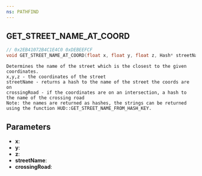 ```yaml
---
ns: PATHFIND
---
```

## GET_STREET_NAME_AT_COORD

```c
// 0x2EB41072B4C1E4C0 0xDEBEEFCF
void GET_STREET_NAME_AT_COORD(float x, float y, float z, Hash* streetName, Hash* crossingRoad);
```

```
Determines the name of the street which is the closest to the given coordinates.
x,y,z - the coordinates of the street
streetName - returns a hash to the name of the street the coords are on
crossingRoad - if the coordinates are on an intersection, a hash to the name of the crossing road
Note: the names are returned as hashes, the strings can be returned using the function HUD::GET_STREET_NAME_FROM_HASH_KEY.
```

## Parameters
* **x**: 
* **y**: 
* **z**: 
* **streetName**: 
* **crossingRoad**: 

